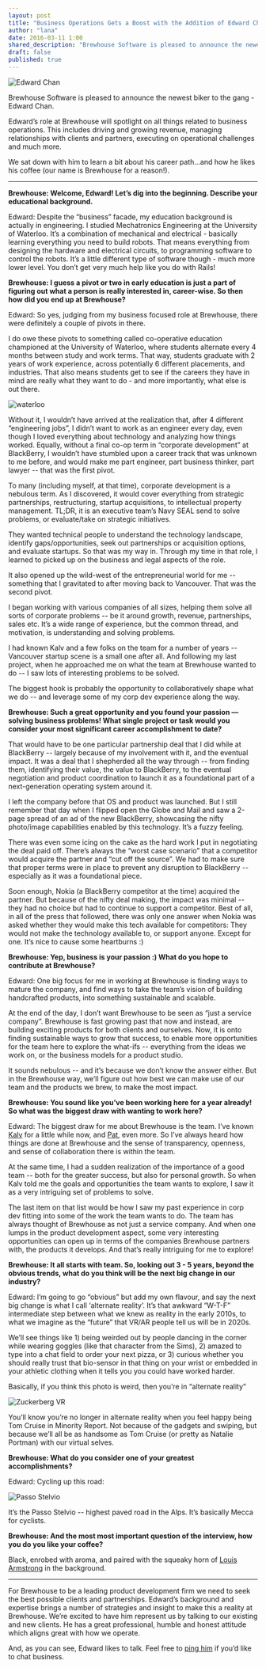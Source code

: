 ```yaml
---
layout: post
title: "Business Operations Gets a Boost with the Addition of Edward Chan"
author: "lana"
date: 2016-03-11 1:00
shared_description: "Brewhouse Software is pleased to announce the newest biker to the gang - Edward Chan."
draft: false
published: true
---
```


![Edward Chan](/images/posts/2016/edward_post/Edward-Hero-Image.jpg)

Brewhouse Software is pleased to announce the newest biker to the gang - Edward Chan.

Edward’s role at Brewhouse will spotlight on all things related to business operations. This includes driving and growing revenue, managing relationships with clients and partners, executing on operational challenges and much more.

We sat down with him to learn a bit about his career path...and how he likes his coffee (our name is Brewhouse for a reason!).

<!-- break -->

---

__Brewhouse: Welcome, Edward! Let’s dig into the beginning. Describe your educational background.__

Edward: Despite the “business” facade, my education background is actually in engineering. I studied Mechatronics Engineering at the University of Waterloo. It’s a combination of mechanical and electrical - basically learning everything you need to build robots. That means everything from designing the hardware and electrical circuits, to programming software to control the robots. It’s a little different type of software though - much more lower level. You don’t get very much help like you do with Rails!

__Brewhouse: I guess a pivot or two in early education is just a part of figuring out what a person is really interested in, career-wise. So then how did you end up at Brewhouse?__

Edward: So yes, judging from my business focused role at Brewhouse, there were definitely a couple of pivots in there.

I do owe these pivots to something called co-operative education championed at the University of Waterloo, where students alternate every 4 months between study and work terms. That way, students graduate with 2 years of work experience, across potentially 6 different placements, and industries. That also means students get to see if the careers they have in mind are really what they want to do - and more importantly, what else is out there.

![waterloo](/images/posts/2016/edward_post/waterloo_sign.jpg)

Without it, I wouldn’t have arrived at the realization that, after 4 different “engineering jobs”, I didn’t want to work as an engineer every day, even though I loved everything about technology and analyzing how things worked.
Equally, without a final co-op term in “corporate development” at BlackBerry, I wouldn’t have stumbled upon a career track that was unknown to me before, and would make me part engineer, part business thinker, part lawyer -- that was the first pivot.

To many (including myself, at that time), corporate development is a nebulous term. As I discovered, it would cover everything from strategic partnerships, restructuring, startup acquisitions, to intellectual property management. TL;DR, it is an executive team’s Navy SEAL send to solve problems, or evaluate/take on strategic initiatives.

They wanted technical people to understand the technology landscape, identify gaps/opportunities, seek out partnerships or acquisition options, and evaluate startups. So that was my way in. Through my time in that role, I learned to picked up on the business and legal aspects of the role.

It also opened up the wild-west of the entrepreneurial world for me -- something that I gravitated to after moving back to Vancouver. That was the second pivot.

I began working with various companies of all sizes, helping them solve all sorts of corporate problems -- be it around growth, revenue, partnerships, sales etc. It’s a wide range of experience, but the common thread, and motivation, is understanding and solving problems.

I had known Kalv and a few folks on the team for a number of years -- Vancouver startup scene is a small one after all. And following my last project, when he approached me on what the team at Brewhouse wanted to do -- I saw lots of interesting problems to be solved.

The biggest hook is probably the opportunity to collaboratively shape what we do -- and leverage some of my corp dev experience along the way.

__Brewhouse: Such a great opportunity and you found your passion — solving business problems! What single project or task would you consider your most significant career accomplishment to date?__

That would have to be one particular partnership deal that I did while at BlackBerry -- largely because of my involvement with it, and the eventual impact. It was a deal that I shepherded all the way through -- from finding them, identifying their value, the value to BlackBerry, to the eventual negotiation and product coordination to launch it as a foundational part of a next-generation operating system around it.

I left the company before that OS and product was launched. But I still remember that day when I flipped open the Globe and Mail and saw a 2-page spread of an ad of the new BlackBerry, showcasing the nifty photo/image capabilities enabled by this technology. It’s a fuzzy feeling.

There was even some icing on the cake as the hard work I put in negotiating the deal paid off. There’s always the “worst case scenario” that a competitor would acquire the partner and “cut off the source”. We had to make sure that proper terms were in place to prevent any disruption to BlackBerry -- especially as it was a foundational piece.

Soon enough, Nokia (a BlackBerry competitor at the time) acquired the partner. But because of the nifty deal making, the impact was minimal -- they had no choice but had to continue to support a competitor. Best of all, in all of the press that followed, there was only one answer when Nokia was asked whether they would make this tech available for competitors: They would not make the technology available to, or support anyone. Except for one. It’s nice to cause some heartburns :)

__Brewhouse: Yep, business is your passion :)  What do you hope to contribute at Brewhouse?__

Edward: One big focus for me in working at Brewhouse is finding ways to mature the company, and find ways to take the team’s vision of building handcrafted products, into something sustainable and scalable.

At the end of the day, I don’t want Brewhouse to be seen as “just a service company”. Brewhouse is fast growing past that now and instead, are building exciting products for both clients and ourselves. Now, it is onto finding sustainable ways to grow that success, to enable more opportunities for the team here to explore the what-ifs -- everything from the ideas we work on, or the business models for a product studio.

It sounds nebulous -- and it’s because we don’t know the answer either. But in the Brewhouse way, we’ll figure out how best we can make use of our team and the products we brew, to make the most impact.

__Brewhouse: You sound like you’ve been working here for a year already! So what was the biggest draw with wanting to work here?__

Edward: The biggest draw for me about Brewhouse is the team. I’ve known [Kalv](https://twitter.com/kalv) for a little while now, and [Pat](@patdryburgh), even more. So I’ve always heard how things are done at Brewhouse and the sense of transparency, openness, and sense of collaboration there is within the team.

At the same time, I had a sudden realization of the importance of a good team -- both for the greater success, but also for personal growth. So when Kalv told me the goals and opportunities the team wants to explore, I saw it as a very intriguing set of problems to solve.

The last item on that list would be how I saw my past experience in corp dev fitting into some of the work the team wants to do. The team has always thought of Brewhouse as not just a service company. And when one lumps in the product development aspect, some very interesting opportunities can open up in terms of the companies Brewhouse partners with, the products it develops. And that’s really intriguing for me to explore!

__Brewhouse: It all starts with team. So, looking out 3 - 5 years, beyond the obvious trends, what do you think will be the next big change in our industry?__

Edward: I’m going to go “obvious” but add my own flavour, and say the next big change is what I call ‘alternate reality’. It’s that awkward “W-T-F” intermediate step between what we knew as reality in the early 2010s, to what we imagine as the “future” that VR/AR people tell us will be in 2020s.

We’ll see things like 1) being weirded out by people dancing in the corner while wearing goggles (like that character from the Sims), 2) amazed to type into a chat field to order your next pizza, or 3) curious whether you should really trust that bio-sensor in that thing on your wrist or embedded in your athletic clothing when it tells you you could have worked harder.

Basically, if you think this photo is weird, then you’re in “alternate reality”

![Zuckerberg VR](/images/posts/2016/edward_post/zuckerberg-vr.jpg)

You’ll know you’re no longer in alternate reality when you feel happy being Tom Cruise in Minority Report. Not because of the gadgets and swiping, but because we’ll all be as handsome as Tom Cruise (or pretty as Natalie Portman) with our virtual selves.

__Brewhouse: What do you consider one of your greatest accomplishments?__

Edward: Cycling up this road:

![Passo Stelvio](/images/posts/2016/edward_post/road-mountain1.jpg)

It’s the Passo Stelvio -- highest paved road in the Alps. It’s basically Mecca for cyclists.

__Brewhouse: And the most most important question of the interview, how you do you like your coffee?__

Black, enrobed with aroma, and paired with the squeaky horn of [Louis Armstrong](https://www.youtube.com/watch?v=bOH_mioL3TU) in the background.

---

For Brewhouse to be a leading product development firm we need to seek the best possible clients and partnerships. Edward’s background and expertise brings a number of strategies and insight to make this a reality at Brewhouse. We’re excited to have him represent us by talking to our existing and new clients. He has a great professional, humble and honest attitude which aligns great with how we operate.

And, as you can see, Edward likes to talk. Feel free to [ping him](mailto:edward@brewhouse.io) if you’d like to chat business.
